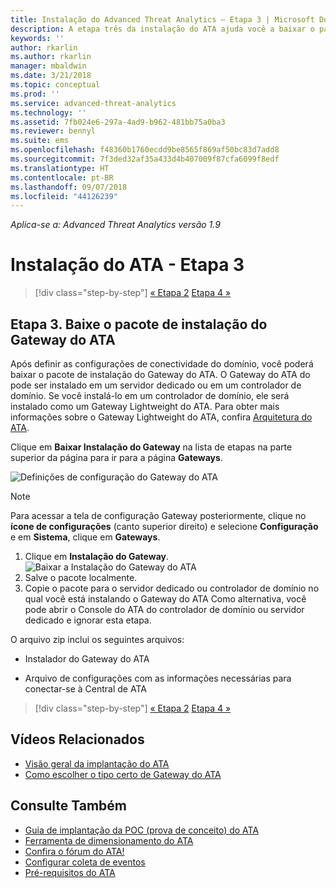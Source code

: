 ```yaml
---
title: Instalação do Advanced Threat Analytics – Etapa 3 | Microsoft Docs
description: A etapa três da instalação do ATA ajuda você a baixar o pacote de instalação do Gateway do ATA.
keywords: ''
author: rkarlin
ms.author: rkarlin
manager: mbaldwin
ms.date: 3/21/2018
ms.topic: conceptual
ms.prod: ''
ms.service: advanced-threat-analytics
ms.technology: ''
ms.assetid: 7fb024e6-297a-4ad9-b962-481bb75a0ba3
ms.reviewer: bennyl
ms.suite: ems
ms.openlocfilehash: f48360b1760ecdd9be8565f869af50bc83d7add8
ms.sourcegitcommit: 7f3ded32af35a433d4b407009f87cfa6099f8edf
ms.translationtype: HT
ms.contentlocale: pt-BR
ms.lasthandoff: 09/07/2018
ms.locfileid: "44126239"
---
```

*Aplica-se a: Advanced Threat Analytics versão 1.9*



# <a name="install-ata---step-3"></a>Instalação do ATA - Etapa 3

>[!div class="step-by-step"]
[« Etapa 2](install-ata-step2.md)
[Etapa 4 »](install-ata-step4.md)

## <a name="step-3-download-the-ata-gateway-setup-package"></a>Etapa 3. Baixe o pacote de instalação do Gateway do ATA
Após definir as configurações de conectividade do domínio, você poderá baixar o pacote de instalação do Gateway do ATA. O Gateway do ATA do pode ser instalado em um servidor dedicado ou em um controlador de domínio. Se você instalá-lo em um controlador de domínio, ele será instalado como um Gateway Lightweight do ATA. Para obter mais informações sobre o Gateway Lightweight do ATA, confira [Arquitetura do ATA](ata-architecture.md). 

Clique em **Baixar Instalação do Gateway** na lista de etapas na parte superior da página para ir para a página **Gateways**.

![Definições de configuração do Gateway do ATA](media/ATA_1.7-welcome-download-gateway.PNG)

> [!NOTE] 
> Para acessar a tela de configuração Gateway posteriormente, clique no **ícone de configurações** (canto superior direito) e selecione **Configuração** e em **Sistema**, clique em **Gateways**.  

1.  Clique em **Instalação do Gateway**.
  ![Baixar a Instalação do Gateway do ATA](media/download-gateway-setup.png)
2.  Salve o pacote localmente.
3.  Copie o pacote para o servidor dedicado ou controlador de domínio no qual você está instalando o Gateway do ATA Como alternativa, você pode abrir o Console do ATA do controlador de domínio ou servidor dedicado e ignorar esta etapa.

O arquivo zip inclui os seguintes arquivos:

-   Instalador do Gateway do ATA

-   Arquivo de configurações com as informações necessárias para conectar-se à Central de ATA


>[!div class="step-by-step"]
[« Etapa 2](install-ata-step2.md)
[Etapa 4 »](install-ata-step4.md)


## <a name="related-videos"></a>Vídeos Relacionados
- [Visão geral da implantação do ATA](https://channel9.msdn.com/Shows/Microsoft-Security/Overview-of-ATA-Deployment-in-10-Minutes)
- [Como escolher o tipo certo de Gateway do ATA](https://channel9.msdn.com/Shows/Microsoft-Security/ATA-Deployment-Choose-the-Right-Gateway-Type)

## <a name="see-also"></a>Consulte Também
- [Guia de implantação da POC (prova de conceito) do ATA](http://aka.ms/atapoc)
- [Ferramenta de dimensionamento do ATA](http://aka.ms/atasizingtool)
- [Confira o fórum do ATA!](https://social.technet.microsoft.com/Forums/security/home?forum=mata)
- [Configurar coleta de eventos](configure-event-collection.md)
- [Pré-requisitos do ATA](ata-prerequisites.md)
